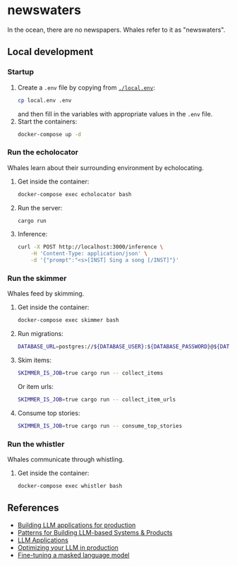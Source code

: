 # newswaters
In the ocean, there are no newspapers. Whales refer to it as "newswaters".

## Local development
### Startup
1. Create a `.env` file by copying from [`./local.env`](./local.env):
    ```bash
    cp local.env .env
    ```
    and then fill in the variables with appropriate values in the `.env` file.
2. Start the containers:
    ```bash
    docker-compose up -d
    ```

### Run the echolocator
Whales learn about their surrounding environment by echolocating.
1. Get inside the container:
    ```bash
    docker-compose exec echolocator bash
    ```
2. Run the server:
    ```bash
    cargo run
    ```
3. Inference:
    ```bash
    curl -X POST http://localhost:3000/inference \
        -H 'Content-Type: application/json' \
        -d '{"prompt":"<s>[INST] Sing a song [/INST]"}'
    ```

### Run the skimmer
Whales feed by skimming.
1. Get inside the container:
    ```bash
    docker-compose exec skimmer bash
    ```
2. Run migrations:
    ```bash
    DATABASE_URL=postgres://${DATABASE_USER}:${DATABASE_PASSWORD}@${DATABASE_HOST}:${DATABASE_PORT}/${DATABASE_DB} diesel migration run
    ```
3. Skim items:
    ```bash
    SKIMMER_IS_JOB=true cargo run -- collect_items
    ```
    Or item urls:
    ```bash
    SKIMMER_IS_JOB=true cargo run -- collect_item_urls
    ```
4. Consume top stories:
    ```bash
    SKIMMER_IS_JOB=true cargo run -- consume_top_stories
    ```

### Run the whistler
Whales communicate through whistling.
1. Get inside the container:
    ```bash
    docker-compose exec whistler bash
    ```

## References
- [Building LLM applications for production](https://huyenchip.com/2023/04/11/llm-engineering.html)
- [Patterns for Building LLM-based Systems & Products](https://eugeneyan.com/writing/llm-patterns/)
- [LLM Applications](https://github.com/ray-project/llm-applications)
- [Optimizing your LLM in production](https://huggingface.co/blog/optimize-llm)
- [Fine-tuning a masked language model](https://huggingface.co/learn/nlp-course/chapter7/3)
